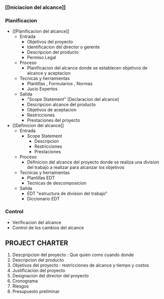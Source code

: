 ### [[Iniciacion del alcance]]
### Planificacion 
- [[Planificacion del alcance]]
	- Entrada
		- Objetivos del proyecto 
		- Identificacion del director o gerente 
		- Descripcion del producto 
		- Permiso Legal 
	- Proceso
		- Planificacion del alcance donde se establecen objetivos de alcance y aceptacion 
	- Tecnicas y herramientas 
		- Plantillas , Formularios , Normas 
		- Jucio Expertos
	- Salida 
		- "Scope Statement" (Declaracion del alcance)
		- Descripcion alcance del producto 
		- Objetivos de aceptacion 
		- Restricciones 
		- Prestaciones del proyecto 
 - [[Definicion del alcance]]
	 - Entrada 
		 - Scope Statement
			 - Descripcion  
			 - Restricciones 
			 - Prestaciones 
	- Proceso 
		 - Definicion del alcance del proyecto donde se realiza una division del trabajo a realizar para alcanzar los objetivos 
	- Tecnicas y herramientas 
		- Plantillas EDT 
		- Tecnicas de descomposicion 
	- Salida
		- EDT "estructura de division del trabajo"
		- Diccionario EDT
### Control 
- Verificacion del alcance 
- Control de los cambios del alcance




## PROJECT CHARTER

1. Descpripcion del proyecto : Que quien como cuando donde 
2. Descripcion del producto 
3. Objetivos del proyecto : restricciones de alcance y tiempo y costos 
4.  Justificacion del proyecto 
5. Designacion del director del proyecto 
6. Cronograma 
7. RIesgos 
8. Presupuesto preliminar